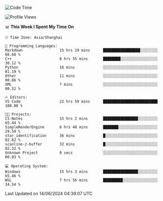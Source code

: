<!--START_SECTION:waka-->
![Code Time](http://img.shields.io/badge/Code%20Time-1%2C776%20hrs%2056%20mins-blue)

![Profile Views](http://img.shields.io/badge/Profile%20Views-4-blue)

📊 **This Week I Spent My Time On** 

```text
🕑︎ Time Zone: Asia/Shanghai

💬 Programming Languages: 
Markdown                 15 hrs 19 mins      █████████████████░░░░░░░░   66.68 % 
C++                      6 hrs 55 mins       ████████░░░░░░░░░░░░░░░░░   30.12 % 
Python                   16 mins             ░░░░░░░░░░░░░░░░░░░░░░░░░   01.19 % 
Other                    11 mins             ░░░░░░░░░░░░░░░░░░░░░░░░░   00.86 % 
XML                      7 mins              ░░░░░░░░░░░░░░░░░░░░░░░░░   00.52 % 

🔥 Editors: 
VS Code                  22 hrs 59 mins      █████████████████████████   100.00 % 

🐱‍💻 Projects: 
CS-Notes                 15 hrs 2 mins       ████████████████░░░░░░░░░   65.44 % 
SimpleRenderEngine       6 hrs 48 mins       ███████░░░░░░░░░░░░░░░░░░   29.59 % 
star_identification      36 mins             █░░░░░░░░░░░░░░░░░░░░░░░░   02.62 % 
scanline-z-buffer        32 mins             █░░░░░░░░░░░░░░░░░░░░░░░░   02.32 % 
Unknown Project          0 secs              ░░░░░░░░░░░░░░░░░░░░░░░░░   00.03 % 

💻 Operating System: 
Windows                  15 hrs 3 mins       ████████████████░░░░░░░░░   65.46 % 
WSL                      7 hrs 56 mins       █████████░░░░░░░░░░░░░░░░   34.54 % 
```


 Last Updated on 14/06/2024 04:39:07 UTC
<!--END_SECTION:waka-->